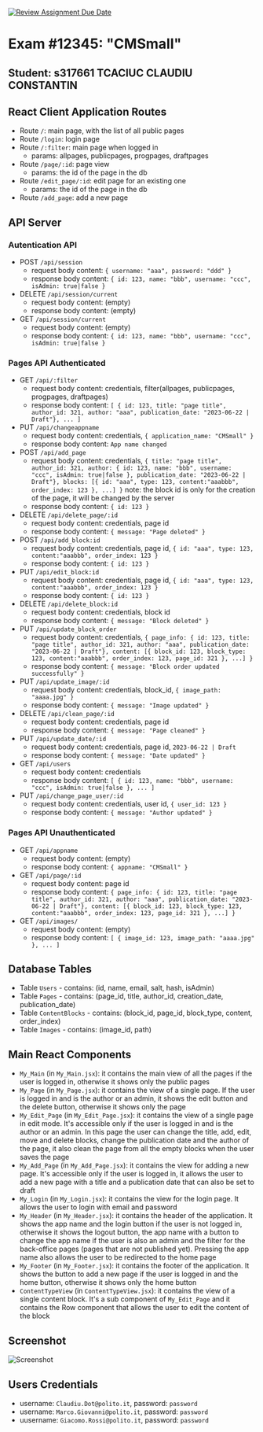 [![Review Assignment Due Date](https://classroom.github.com/assets/deadline-readme-button-24ddc0f5d75046c5622901739e7c5dd533143b0c8e959d652212380cedb1ea36.svg)](https://classroom.github.com/a/suhcjUE-)
# Exam #12345: "CMSmall"
## Student: s317661 TCACIUC CLAUDIU CONSTANTIN 

## React Client Application Routes

- Route `/`: main page, with the list of all public pages
- Route `/login`: login page
- Route `/:filter`: main page when logged in
  - params: allpages, publicpages, progpages, draftpages
- Route `/page/:id`: page view
  - params: the id of the page in the db
- Route `/edit_page/:id`: edit page for an existing one
  - params: the id of the page in the db
- Route `/add_page`: add a new page

## API Server
### Autentication API
- POST `/api/session`
  - request body content: `{ username: "aaa", password: "ddd" }`
  - response body content: `{ id: 123, name: "bbb", username: "ccc", isAdmin: true|false }`
- DELETE `/api/session/current`
  - request body content: (empty)
  - response body content: (empty)
- GET `/api/session/current`
  - request body content: (empty)
  - response body content: `{ id: 123, name: "bbb", username: "ccc", isAdmin: true|false }`
### Pages API Authenticated
- GET `/api/:filter`
  - request body content: credentials, filter(allpages, publicpages, progpages, draftpages)
  - response body content: `[ { id: 123, title: "page title", author_id: 321, author: "aaa", publication_date: "2023-06-22 | Draft"}, ... ]`
- PUT `/api/changeappname`
  - request body content: credentials, `{ application_name: "CMSmall" }`
  - response body content: `App name changed`
- POST `/api/add_page`
  - request body content: credentials, `{ title: "page title", author_id: 321, author: { id: 123, name: "bbb", username: "ccc", isAdmin: true|false }, publication_date: "2023-06-22 | Draft"}, blocks: [{ id: "aaa", type: 123, content:"aaabbb", order_index: 123 }, ...] }` note: the block id is only for the creation of the page, it will be changed by the server 
  - response body content: `{ id: 123 }`
- DELETE `/api/delete_page/:id`
  - request body content: credentials, page id
  - response body content: `{ message: "Page deleted" }`
- POST `/api/add_block:id`
  - request body content: credentials, page id, `{ id: "aaa", type: 123, content:"aaabbb", order_index: 123 }`
  - response body content: `{ id: 123 }`
- PUT `/api/edit_block:id`
  - request body content: credentials, page id, `{ id: "aaa", type: 123, content:"aaabbb", order_index: 123 }`
  - response body content: `{ id: 123 }`
- DELETE `/api/delete_block:id`
  - request body content: credentials, block id
  - response body content: `{ message: "Block deleted" }`
- PUT `/api/update_block_order`
  - request body content: credentials, `{ page_info: { id: 123, title: "page title", author_id: 321, author: "aaa", publication_date: "2023-06-22 | Draft"}, content: [{ block_id: 123, block_type: 123, content:"aaabbb", order_index: 123, page_id: 321 }, ...] }`
  - response body content: `{ message: "Block order updated successfully" }`
- PUT `/api/update_image/:id`
  - request body content: credentials, block_id, `{ image_path: "aaaa.jpg" }`
  - response body content: `{ message: "Image updated" }`
- DELETE `/api/clean_page/:id`
  - request body content: credentials, page id
  - response body content: `{ message: "Page cleaned" }`
- PUT `/api/update_date/:id`
  - request body content: credentials, page id, `2023-06-22 | Draft`
  - response body content: `{ message: "Date updated" }`
- GET `/api/users`
  - request body content: credentials
  - response body content: `[ { id: 123, name: "bbb", username: "ccc", isAdmin: true|false }, ... ]`
- PUT `/api/change_page_user/:id`
  - request body content: credentials, user id, `{ user_id: 123 }`
  - response body content: `{ message: "Author updated" }`

### Pages API Unauthenticated
- GET `/api/appname`
  - request body content: (empty)
  - response body content: `{ appname: "CMSmall" }`
- GET `/api/page/:id`
  - request body content: page id
  - response body content: `{ page_info: { id: 123, title: "page title", author_id: 321, author: "aaa", publication_date: "2023-06-22 | Draft"}, content: [{ block_id: 123, block_type: 123, content:"aaabbb", order_index: 123, page_id: 321 }, ...] }`
- GET `/api/images/`
  - request body content: (empty)
  - response body content: `[ { image_id: 123, image_path: "aaaa.jpg" }, ... ]`

## Database Tables

- Table `Users` - contains: (id, name, email, salt, hash, isAdmin)
- Table `Pages` - contains: (page_id, title, author_id, creation_date, publication_date)
- Table `ContentBlocks` - contains: (block_id, page_id, block_type, content, order_index)
- Table `Images` - contains: (image_id, path)

## Main React Components

- `My_Main` (in `My_Main.jsx`): it contains the main view of all the pages if the user is logged in, otherwise it shows only the public pages
- `My_Page` (in `My_Page.jsx`): it contains the view of a single page. If the user is logged in and is the author or an admin, it shows the edit button and the delete button, otherwise it shows only the page
- `My_Edit_Page` (in `My_Edit_Page.jsx`): it contains the view of a single page in edit mode. It's accessible only if the user is logged in and is the author or an admin. In this page the user can change the title, add, edit, move and delete blocks, change the publication date and the author of the page, it also clean the page from all the empty blocks when the user saves the page
- `My_Add_Page` (in `My_Add_Page.jsx`): it contains the view for adding a new page. It's accessible only if the user is logged in, it allows the user to add a new page with a title and a publication date that can also be set to draft
- `My_Login` (in `My_Login.jsx`): it contains the view for the login page. It allows the user to login with email and password
- `My_Header` (in `My_Header.jsx`): it contains the header of the application. It shows the app name and the login button if the user is not logged in, otherwise it shows the logout button, the app name with a button to change the app name if the user is also an admin and the filter for the back-office pages (pages that are not published yet). Pressing the app name also allows the user to be redirected to the home page
- `My_Footer` (in `My_Footer.jsx`): it contains the footer of the application. It shows the button to add a new page if the user is logged in and the home button, otherwise it shows only the home button
- `ContentTypeView` (in `ContentTypeView.jsx`): it contains the view of a single content
block. It's a sub component of `My_Edit_Page` and it contains the Row component that allows the user to edit the content of the block

## Screenshot

![Screenshot](./img/screenshot.jpg)

## Users Credentials

- username: `Claudiu.Dot@polito.it`, password: `password`
- username: `Marco.Giovanni@polito.it`, password: `password`
- uusername: `Giacomo.Rossi@polito.it`, password: `password`
